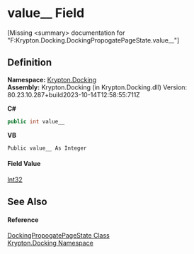 # value__ Field


\[Missing &lt;summary&gt; documentation for "F:Krypton.Docking.DockingPropogatePageState.value__"\]



## Definition
**Namespace:** <a href="98399376-cf41-9454-4b4d-4fab2ca20bc7.md">Krypton.Docking</a>  
**Assembly:** Krypton.Docking (in Krypton.Docking.dll) Version: 80.23.10.287+build2023-10-14T12:58:55:711Z

**C#**
``` C#
public int value__
```
**VB**
``` VB
Public value__ As Integer
```



#### Field Value
<a href="https://learn.microsoft.com/dotnet/api/system.int32" target="_blank" rel="noopener noreferrer">Int32</a>

## See Also


#### Reference
<a href="068e64c6-8bb9-0159-a2c2-5c7c67976fd9.md">DockingPropogatePageState Class</a>  
<a href="98399376-cf41-9454-4b4d-4fab2ca20bc7.md">Krypton.Docking Namespace</a>  
